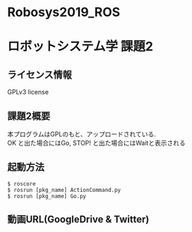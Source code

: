 # Robosys2019_ROS
# ロボットシステム学 課題2

## ライセンス情報
GPLv3 license

## 課題2概要
本プログラムはGPLのもと、アップロードされている.
<br>OK と出た場合にはGo, STOP! と出た場合にはWaitと表示される

## 起動方法
    $ roscore  
    $ rosrun [pkg_name] ActionCommand.py  
    $ rosrun [pkg_name] Go.py

  
## 動画URL(GoogleDrive & Twitter)

